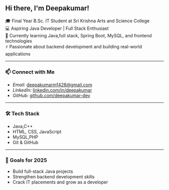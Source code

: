 ## Hi there, I'm Deepakumar!

🎓 Final Year B.Sc. IT Student at Sri Krishna Arts and Science College  
💻 Aspiring Java Developer | Full Stack Enthusiast  
🌱 Currently learning Java,full stack, Spring Boot, MySQL, and frontend technologies  
⚡ Passionate about backend development and building real-world applications  

---

### 📫 Connect with Me
- *Email:* deepakumarm1428@gmail.com
- *LinkedIn:* [linkedin.com/in/deepakumar](www.linkedin.com/in/deepakumar-m-47399734b)
- *GitHub:* [github.com/deepakumar-dev](https://github.com/deepakumar-dev)

---

### 🛠 Tech Stack
- Java,C++
- HTML, CSS, JavaScript
- MySQL,PHP
- Git & GitHub

---

### 🚀 Goals for 2025
- Build full-stack Java projects  
- Strengthen backend development skills  
- Crack IT placements and grow as a developer
